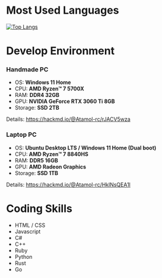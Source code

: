 # Most Used Languages

[![Top Langs](https://github-readme-stats.vercel.app/api/top-langs/?username=Atamol&layout=donut-vertical)](https://github.com/Atamol/github-readme-stats)

# Develop Environment

### Handmade PC
- OS: **Windows 11 Home**
- CPU: **AMD Ryzen™ 7 5700X**
- RAM: **DDR4 32GB**
- GPU: **NVIDIA GeForce RTX 3060 Ti 8GB**
- Storage: **SSD 2TB**

Details: https://hackmd.io/@Atamol-rc/rJACV5wza

### Laptop PC
- OS: **Ubuntu Desktop LTS / Windows 11 Home (Dual boot)**
- CPU: **AMD Ryzen™ 7 8840HS**
- RAM: **DDR5 16GB**
- GPU: **AMD Radeon Graphics**
- Storage: **SSD 1TB**

Details: https://hackmd.io/@Atamol-rc/HklNsQEA1l

# Coding Skills

- HTML / CSS
- Javascript
- C#
- C++
- Ruby
- Python
- Rust
- Go
